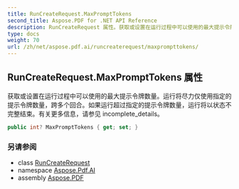 ```yaml
---
title: RunCreateRequest.MaxPromptTokens
second_title: Aspose.PDF for .NET API Reference
description: RunCreateRequest 属性。获取或设置在运行过程中可以使用的最大提示令牌数量。运行将尽力仅使用指定的提示令牌数量，跨多个回合。如果运行超过指定的提示令牌数量，运行将以状态不完整结束。有关更多信息，请参见 incomplete_details。
type: docs
weight: 70
url: /zh/net/aspose.pdf.ai/runcreaterequest/maxprompttokens/
---
```

## RunCreateRequest.MaxPromptTokens 属性

获取或设置在运行过程中可以使用的最大提示令牌数量。运行将尽力仅使用指定的提示令牌数量，跨多个回合。如果运行超过指定的提示令牌数量，运行将以状态不完整结束。有关更多信息，请参见 incomplete_details。

```csharp
public int? MaxPromptTokens { get; set; }
```

### 另请参阅

* class [RunCreateRequest](../)
* namespace [Aspose.Pdf.AI](../../../aspose.pdf.ai/)
* assembly [Aspose.PDF](../../../)
